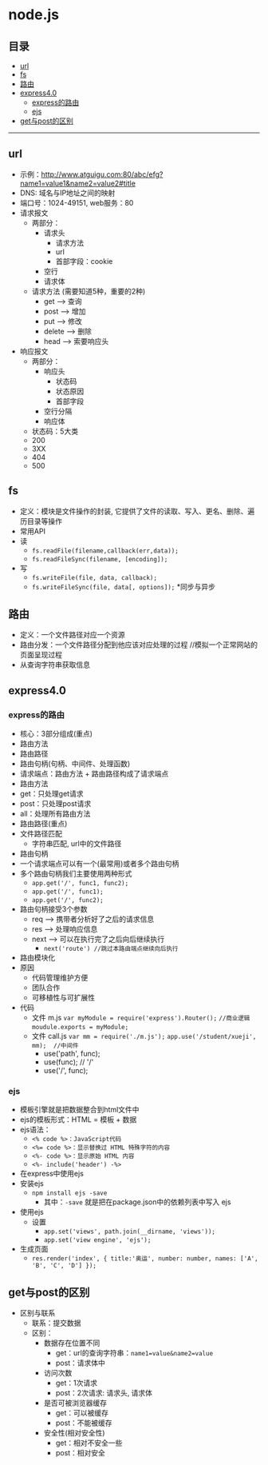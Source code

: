 # node.js
## 目录
* [url](#url)
* [fs](#fs)
* [路由](#路由)
* [express4.0](#express4.0)
  * [express的路由](#express的路由)
  * [ejs](#ejs)
* [get与post的区别](#get与post的区别)
***

## url
* 示例：http://www.atguigu.com:80/abc/efg?name1=value1&name2=value2#title
* DNS: 域名与IP地址之间的映射
* 端口号：1024-49151, web服务：80
* 请求报文
  * 两部分：
    * 请求头
      * 请求方法
      * url
      * 首部字段：cookie 
    * 空行
    * 请求体
  * 请求方法 (需要知道5种，重要的2种)
    * get --> 查询
    * post --> 增加
    * put --> 修改
    * delete --> 删除
    * head --> 索要响应头
* 响应报文
  * 两部分：
    * 响应头
      * 状态码
      * 状态原因
      * 首部字段
    * 空行分隔
    * 响应体
  * 状态码：5大类
   * 200 
   * 3XX
   * 404
   * 500 
## fs
* 定义：模块是文件操作的封装, 它提供了文件的读取、写入、更名、删除、遍历目录等操作
* 常用API
 * 读
   * `fs.readFile(filename,callback(err,data));`
   * `fs.readFileSync(filename, [encoding]);`
 * 写
   * `fs.writeFile(file, data, callback);`
   * `fs.writeFileSync(file, data[, options]);`
 *同步与异步
## 路由
* 定义：一个文件路径对应一个资源
* 路由分发：一个文件路径分配到他应该对应处理的过程
  //模拟一个正常网站的页面呈现过程
* 从查询字符串获取信息
## express4.0
### express的路由  
* 核心：3部分组成(重点)
 * 路由方法
 * 路由路径
 * 路由句柄(句柄、中间件、处理函数)
* 请求端点：路由方法 + 路由路径构成了请求端点
* 路由方法
 * get：只处理get请求
 * post：只处理post请求
 * all：处理所有路由方法
* 路由路径(重点)
 * 文件路径匹配
   * 字符串匹配, url中的文件路径
* 路由句柄
 * 一个请求端点可以有一个(最常用)或者多个路由句柄
 * 多个路由句柄我们主要使用两种形式
    * `app.get('/', func1, func2);`
    * `app.get('/', func1);`
    * `app.get('/', func2);`
 * 路由句柄接受3个参数
   * req --> 携带者分析好了之后的请求信息
   * res --> 处理响应信息
   * next --> 可以在执行完了之后向后继续执行
      * `next('route') //跳过本路由端点继续向后执行`
* 路由模块化
 * 原因
   * 代码管理维护方便
   * 团队合作
   * 可移植性与可扩展性
 * 代码
   * 文件 m.js
      `var myModule = require('express').Router();`
      `//商业逻辑`
      `moudule.exports = myModule;`
   * 文件 call.js
      `var mm = require('./m.js');`
      `app.use('/student/xueji',  mm);	//中间件`
     * use('path', func);
     * use(func);	// '/'
     * use('/', func);
### ejs
* 模板引擎就是把数据整合到html文件中
 * ejs的模板形式：HTML = 模板 + 数据
 * ejs语法：
   * `<% code %>：JavaScript代码`
   * `<%= code %>：显示替换过 HTML 特殊字符的内容`
   * `<%- code %>：显示原始 HTML 内容`
   * `<%- include('header') -%>`
* 在express中使用ejs
 * 安装ejs 
    * `npm install ejs -save`
      * 其中：`-save` 就是把在package.json中的依赖列表中写入 ejs 
 * 使用ejs
   * 设置
     * `app.set('views', path.join(__dirname, 'views'));`
     * `app.set('view engine', 'ejs');`
 * 生成页面
   * `res.render('index', { title:'奥运', number: number, names: ['A', 'B', 'C', 'D'] });`
## get与post的区别
* 区别与联系
  * 联系：提交数据
  * 区别：  
    * 数据存在位置不同		
      * get：url的查询字符串：`name1=value&name2=value`
      * post：请求体中
    * 访问次数
      * get：1次请求 
      * post：2次请求: 请求头, 请求体
    * 是否可被浏览器缓存
      * get：可以被缓存
      * post：不能被缓存
    * 安全性(相对安全性)
      * get：相对不安全一些
      * post：相对安全